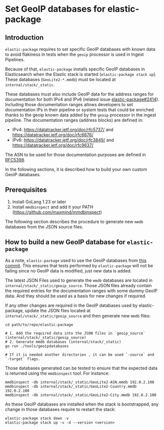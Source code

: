 # Set GeoIP databases for elastic-package

## Introduction

`elastic-package` requires to set specific GeoIP databases with known data to avoid flakiness in tests
when the `geoip` processor is used in Ingest Pipelines.

Because of that, `elastic-package` installs specific GeoIP databases in Elasticsearch when the Elastic stack is started (`elastic-package stack up`).
These databases (`GeoLite2-*.mmdb`) must be located at `internal/stack/_static`.

These databases must also include GeoIP data for the address ranges for documentation for both IPv4 and IPv6 (related issue [elastic-package#2414](https://github.com/elastic/elastic-package/issues/2414)).
Including those documentation ranges allows developers to set documentation IPs in their pipeline or
system tests that could be enriched thanks to the geoip known data added by the `geoip` processor in the ingest pipeline.
The documentation ranges (address blocks) are defined in:
- IPv4: https://datatracker.ietf.org/doc/rfc5737/ and https://datatracker.ietf.org/doc/rfc6676/
- IPv6: https://datatracker.ietf.org/doc/rfc3849/ and https://datatracker.ietf.org/doc/rfc9637/

The ASN to be used for those documentation purposes are defined in [RFC5398](https://datatracker.ietf.org/doc/rfc5398/).

In the following sections, it is described how to build your own custom GeoIP databases.

## Prerequisites

1. Install GoLang 1.23 or later
2. Install `mmdbinspect` and add it your PATH (https://github.com/maxmind/mmdbinspect)

The following section describes the procedure to generate new `mmdb` databases from the JSON source files.

## How to build a new GeoIP database for `elastic-package`

As a note, `elastic-package` used to use the GeoIP databases from
[this commit](https://github.com/maxmind/MaxMind-DB/blob/2bf1713b3b5adcb022cf4bb77eb0689beaadcfef/test-data).
This ensures that tests performed by `elastic-package` will not be failing since no GeoIP data is modified, just new data is added.

The latest JSON Files used to generate the `mmdb` databases are located in `internal/stack/_static/geoip_source`.
Those JSON files already contain the required entries for the documentation ranges with some dummy GeoIP data. And they should be
used as a basis for new changes if required.

If any other changes are required in the GeoIP databases used by elastic-package, update the JSON files located at `internal/stack/_static/geoip_source`
and then generate new `mmdb` files:
```shell
cd path/to/repo/elastic-package

# 1. Add the required data into the JSON files in `geoip_source` (internal/stack/_static/geoip_source)
# 2. Generate mmdb databases (internal/stack/_static)
go run ./tools/geoipdatabases

# If it is needed another directories , it can be used `-source` and `-target` flags.
```

Those databases generated can be tested to ensure that the expected data is returned using the `mmdbinspect` tool.
For instance:
```shell
mmdbinspect -db internal/stack/_static/GeoLite2-ASN.mmdb 192.0.2.100
mmdbinspect -db internal/stack/_static/GeoLite2-Country.mmdb 192.0.2.100
mmdbinspect -db internal/stack/_static/GeoLite2-City.mmdb 192.0.2.100
```

As these GeoIP databases are installed when the stack is bootstrapped, any change in those databases require to
restart the stack:
```shell
elastic-package stack down -v
elastic-package stack up -v -d --version <version>
```
